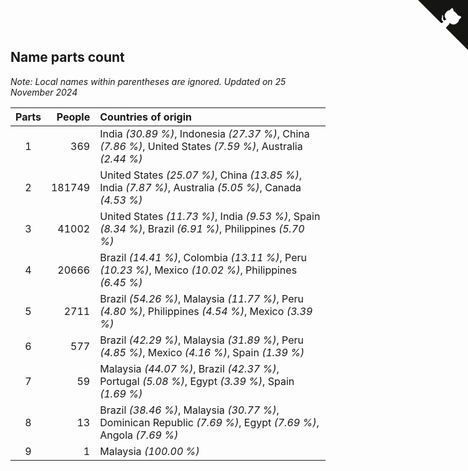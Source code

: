 ## Name parts count

*Note: Local names within parentheses are ignored.*
*Updated on 25 November 2024*

| Parts | People | Countries of origin |
| :--: | ---: | :--- |
| 1 | 369 | India *(30.89 %)*, Indonesia *(27.37 %)*, China *(7.86 %)*, United States *(7.59 %)*, Australia *(2.44 %)* |
| 2 | 181749 | United States *(25.07 %)*, China *(13.85 %)*, India *(7.87 %)*, Australia *(5.05 %)*, Canada *(4.53 %)* |
| 3 | 41002 | United States *(11.73 %)*, India *(9.53 %)*, Spain *(8.34 %)*, Brazil *(6.91 %)*, Philippines *(5.70 %)* |
| 4 | 20666 | Brazil *(14.41 %)*, Colombia *(13.11 %)*, Peru *(10.23 %)*, Mexico *(10.02 %)*, Philippines *(6.45 %)* |
| 5 | 2711 | Brazil *(54.26 %)*, Malaysia *(11.77 %)*, Peru *(4.80 %)*, Philippines *(4.54 %)*, Mexico *(3.39 %)* |
| 6 | 577 | Brazil *(42.29 %)*, Malaysia *(31.89 %)*, Peru *(4.85 %)*, Mexico *(4.16 %)*, Spain *(1.39 %)* |
| 7 | 59 | Malaysia *(44.07 %)*, Brazil *(42.37 %)*, Portugal *(5.08 %)*, Egypt *(3.39 %)*, Spain *(1.69 %)* |
| 8 | 13 | Brazil *(38.46 %)*, Malaysia *(30.77 %)*, Dominican Republic *(7.69 %)*, Egypt *(7.69 %)*, Angola *(7.69 %)* |
| 9 | 1 | Malaysia *(100.00 %)* |


<a href="https://github.com/jonatanklosko/wca_statistics" class="github-corner" aria-label="View source on Github"><svg width="80" height="80" viewBox="0 0 250 250" style="fill:#151513; color:#fff; position: absolute; top: 0; border: 0; right: 0;" aria-hidden="true"><path d="M0,0 L115,115 L130,115 L142,142 L250,250 L250,0 Z"></path><path d="M128.3,109.0 C113.8,99.7 119.0,89.6 119.0,89.6 C122.0,82.7 120.5,78.6 120.5,78.6 C119.2,72.0 123.4,76.3 123.4,76.3 C127.3,80.9 125.5,87.3 125.5,87.3 C122.9,97.6 130.6,101.9 134.4,103.2" fill="currentColor" style="transform-origin: 130px 106px;" class="octo-arm"></path><path d="M115.0,115.0 C114.9,115.1 118.7,116.5 119.8,115.4 L133.7,101.6 C136.9,99.2 139.9,98.4 142.2,98.6 C133.8,88.0 127.5,74.4 143.8,58.0 C148.5,53.4 154.0,51.2 159.7,51.0 C160.3,49.4 163.2,43.6 171.4,40.1 C171.4,40.1 176.1,42.5 178.8,56.2 C183.1,58.6 187.2,61.8 190.9,65.4 C194.5,69.0 197.7,73.2 200.1,77.6 C213.8,80.2 216.3,84.9 216.3,84.9 C212.7,93.1 206.9,96.0 205.4,96.6 C205.1,102.4 203.0,107.8 198.3,112.5 C181.9,128.9 168.3,122.5 157.7,114.1 C157.9,116.9 156.7,120.9 152.7,124.9 L141.0,136.5 C139.8,137.7 141.6,141.9 141.8,141.8 Z" fill="currentColor" class="octo-body"></path></svg></a><style>.github-corner:hover .octo-arm{animation:octocat-wave 560ms ease-in-out}@keyframes octocat-wave{0%,100%{transform:rotate(0)}20%,60%{transform:rotate(-25deg)}40%,80%{transform:rotate(10deg)}}@media (max-width:500px){.github-corner:hover .octo-arm{animation:none}.github-corner .octo-arm{animation:octocat-wave 560ms ease-in-out}}</style>
